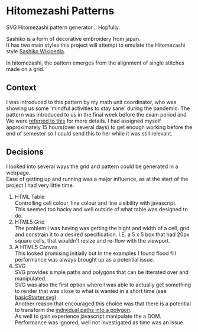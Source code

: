 # Hitomezashi Patterns

SVG Hitomezashi pattern generator... Hopfully.

Sashiko is a form of decorative embroidery from japan.  
It has two main styles this project will attempt to emulate the Hitomezashi style [Sashiko Wikipedia](https://en.wikipedia.org/wiki/Sashiko).

In hitomezashi, the pattern emerges from the alignment of single stitches made on a grid.

## Context

I was introduced to this pattern by my math unit coordinator, who was showing us some 'mindful activities to stay sane' during the pandemic.
The pattern was introduced to us in the final week before the exam period and We were [referred to this](https://arbitrarilyclose.com/2020/03/29/mathartchallenge-day-14-hitomezashi-stitching-suggested-by-katherine-seaton/) for more details.
I had assigned myself approximately 15 hours(over several days) to get enough working before the end of semester so I could send this to her while it was still relevant.

## Decisions

I looked into several ways the grid and pattern could be generated in a webpage.  
Ease of getting up and running was a major influence, as at the start of the project I had very little time.

1. HTML Table  
   Controlling cell colour, line colour and line visibility with javascript.  
   This seemed too hacky and well outside of what table was designed to do.
2. HTML5 Grid  
   The problem I was having was getting the hight and width of a cell, grid and constrain it to a desired specification. I.E. a 5 x 5 box that had 20px square cells, that wouldn't resize and re-flow with the viewport.
3. A HTML5 Canvas  
   This looked promising initially but In the examples I found flood fill performance was always brought up as a potential issue.
4. SVG  
   SVG provides simple paths and polygons that can be itterated over and manipulated.  
   SVG was also the first option where I was able to actually get something to render that was close to what is wanted in a short time (see [basicStarter.svg](./basicStarter.svg)).  
   Another reason that encouraged this choice was that there is a potential to transform the [individual paths into a polygon](https://stackoverflow.com/questions/15972912/converting-svg-path-to-polygon-in-javascript).  
   As well to gain experience javascript manipulate the a DOM.  
   Performance was ignored, well not investigated as time was an issue.
